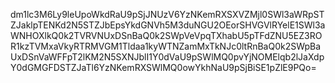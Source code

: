 dm1lc3M6Ly9leUpoWkdRaU9pSjJNUzV6YzNKemRXSXVZMjl0SWl3aWRpSTZJaklpTENKd2N5STZJbEpsYkdGNVh5M3duNGU2OEorSHVGVlRYelE1SWl3aWNHOXlkQ0k2TVRVNUxDSnBaQ0k2SWpVeVpqTXhabU5pTFdZNU5EZ3ROR1kzTVMxaVkyRTRMVGM1Tldaa1kyWTNZamMxTkNJc0ltRnBaQ0k2SWpBaUxDSnVaWFFpT2lKM2N5SXNJblI1Y0dVaU9pSWlMQ0pvYjNOMElqb2lJaXdpY0dGMGFDSTZJaTl6YzNKemRXSWlMQ0owYkhNaU9pSjBiSE1pZlE9PQo=